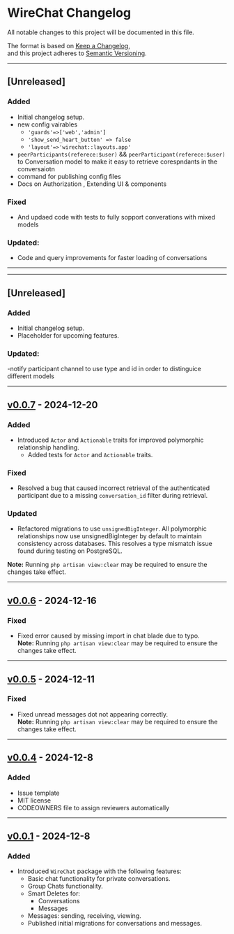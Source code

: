 # WireChat Changelog 

All notable changes to this project will be documented in this file.

The format is based on [Keep a Changelog](https://keepachangelog.com/en/1.0.0/),  
and this project adheres to [Semantic Versioning](https://semver.org/spec/v2.0.0.html).

---

## [Unreleased]  
### Added  
- Initial changelog setup.  
- new config vairables 
  - `'guards'=>['web','admin']`
  - `'show_send_heart_button' => false`
  - `'layout'=>'wirechat::layouts.app'`
- `peerParticipants(referece:$user)` && `peerParticipant(referece:$user)` to Conversation model to make it easy to retrieve corespndants in the conversaiotn
- command for publishing config files 
- Docs on Authorization , Extending UI & components 

### Fixed  
- And updaed code with tests to fully sopport converations with mixed models 

### Updated:
- Code and query improvements for faster loading  of conversations




---

---

## [Unreleased]  
### Added  
- Initial changelog setup.  
- Placeholder for upcoming features.
### Updated:
-notify participant channel to use type and id in order to distinguice different models

---

## [v0.0.7](https://github.com/namumakwembo/wirechat/releases/tag/0.0.7) - 2024-12-20  
### Added  
- Introduced `Actor` and `Actionable` traits for improved polymorphic relationship handling.  
  - Added tests for `Actor` and `Actionable` traits.

### Fixed  
- Resolved a bug that caused incorrect retrieval of the authenticated participant due to a missing `conversation_id` filter during retrieval.

### Updated  
- Refactored migrations to use `unsignedBigInteger`. All polymorphic relationships now use unsignedBigInteger by default to maintain consistency across databases. This resolves a type mismatch issue found during testing on PostgreSQL.

**Note:** Running `php artisan view:clear` may be required to ensure the changes take effect.

---

## [v0.0.6](https://github.com/namumakwembo/wirechat/releases/tag/0.0.6) - 2024-12-16  
### Fixed  
- Fixed error caused by missing import in chat blade due to typo.  
  **Note:** Running `php artisan view:clear` may be required to ensure the changes take effect.

---

## [v0.0.5](https://github.com/namumakwembo/wirechat/releases/tag/0.0.5) - 2024-12-11  
### Fixed  
- Fixed unread messages dot not appearing correctly.  
  **Note:** Running `php artisan view:clear` may be required to ensure the changes take effect.

---

## [v0.0.4](https://github.com/namumakwembo/wirechat/releases/tag/0.0.4) - 2024-12-8  
### Added  
- Issue template  
- MIT license  
- CODEOWNERS file to assign reviewers automatically

---

## [v0.0.1](https://github.com/namumakwembo/wirechat/releases/tag/0.0.1) - 2024-12-8  
### Added  
- Introduced `WireChat` package with the following features:  
  - Basic chat functionality for private conversations.  
  - Group Chats functionality.  
  - Smart Deletes for:
    * Conversations  
    * Messages  
  - Messages: sending, receiving, viewing.  
  - Published initial migrations for conversations and messages.  